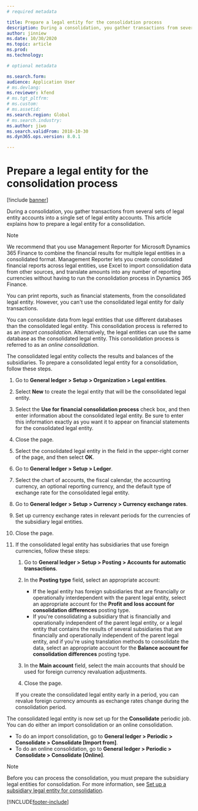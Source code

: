 ```yaml
---
# required metadata

title: Prepare a legal entity for the consolidation process
description: During a consolidation, you gather transactions from several sets of legal entity accounts into a single set of legal entity accounts. This article explains how to prepare a legal entity for a consolidation.
author: jinniew
ms.date: 10/30/2020
ms.topic: article
ms.prod: 
ms.technology: 

# optional metadata

ms.search.form: 
audience: Application User
# ms.devlang: 
ms.reviewer: kfend
# ms.tgt_pltfrm: 
# ms.custom: 
# ms.assetid: 
ms.search.region: Global
# ms.search.industry: 
ms.author: jiwo
ms.search.validFrom: 2018-10-30
ms.dyn365.ops.version: 8.0.1

---
```


# Prepare a legal entity for the consolidation process

[!include [banner](../includes/banner.md)]

During a consolidation, you gather transactions from several sets of legal entity accounts into a single set of legal entity accounts. This article explains how to prepare a legal entity for a consolidation.

> [!NOTE]
> We recommend that you use Management Reporter for Microsoft Dynamics 365 Finance to combine the financial results for multiple legal entities in a consolidated format. Management Reporter lets you create consolidated financial reports across legal entities, use Excel to import consolidation data from other sources, and translate amounts into any number of reporting currencies without having to run the consolidation process in Dynamics 365 Finance.

You can print reports, such as financial statements, from the consolidated legal entity. However, you can't use the consolidated legal entity for daily transactions.

You can consolidate data from legal entities that use different databases than the consolidated legal entity. This consolidation process is referred to as an *import consolidation*. Alternatively, the legal entities can use the same database as the consolidated legal entity. This consolidation process is referred to as an *online consolidation*.

The consolidated legal entity collects the results and balances of the subsidiaries. To prepare a consolidated legal entity for a consolidation, follow these steps.

1. Go to **General ledger \> Setup \> Organization \> Legal entities**.
2. Select **New** to create the legal entity that will be the consolidated legal entity.
3. Select the **Use for financial consolidation process** check box, and then enter information about the consolidated legal entity. Be sure to enter this information exactly as you want it to appear on financial statements for the consolidated legal entity.
4. Close the page.
5. Select the consolidated legal entity in the field in the upper-right corner of the page, and then select **OK**.
6. Go to **General ledger \> Setup \> Ledger**.
7. Select the chart of accounts, the fiscal calendar, the accounting currency, an optional reporting currency, and the default type of exchange rate for the consolidated legal entity. 
8. Go to **General ledger \> Setup \> Currency \> Currency exchange rates**.
9. Set up currency exchange rates in relevant periods for the currencies of the subsidiary legal entities.
10. Close the page.
11. If the consolidated legal entity has subsidiaries that use foreign currencies, follow these steps:

    1. Go to **General ledger \> Setup \> Posting \> Accounts for automatic transactions**.
    2. In the **Posting type** field, select an appropriate account:

        - If the legal entity has foreign subsidiaries that are financially or operationally interdependent with the parent legal entity, select an appropriate account for the **Profit and loss account for consolidation differences** posting type.
        - If you're consolidating a subsidiary that is financially and operationally independent of the parent legal entity, or a legal entity that contains the results of several subsidiaries that are financially and operationally independent of the parent legal entity, and if you're using translation methods to consolidate the data, select an appropriate account for the **Balance account for consolidation differences** posting type.

    3. In the **Main account** field, select the main accounts that should be used for foreign currency revaluation adjustments.
    4. Close the page.

    If you create the consolidated legal entity early in a period, you can revalue foreign currency amounts as exchange rates change during the consolidation period.

The consolidated legal entity is now set up for the **Consolidate** periodic job. You can do either an import consolidation or an online consolidation.

- To do an import consolidation, go to **General ledger \> Periodic \> Consolidate \> Consolidate \[Import from\]**.
- To do an online consolidation, go to **General ledger \> Periodic \> Consolidate \> Consolidate \[Online\]**.

> [!NOTE]
> Before you can process the consolidation, you must prepare the subsidiary legal entities for consolidation. For more information, see [Set up a subsidiary legal entity for consolidation](set-up-subsidiary-company-for-consolidation.md).


[!INCLUDE[footer-include](../../includes/footer-banner.md)]

